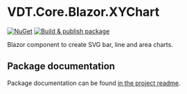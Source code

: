 ﻿# VDT.Core.Blazor.XYChart

[![NuGet](https://img.shields.io/nuget/v/VDT.Core.Blazor.XYChart.svg)](https://www.nuget.org/packages/VDT.Core.Blazor.XYChart/) [![Build & publish package](https://github.com/maikelbos0/VDT.Core.Blazor.XYChart/actions/workflows/Publish.yml/badge.svg)](https://github.com/maikelbos0/VDT.Core.Blazor.XYChart/actions/workflows/Publish.yml)

Blazor component to create SVG bar, line and area charts.

## Package documentation

Package documentation can be found [in the project readme](src/VDT.Core.Blazor.XYChart/README.md).

